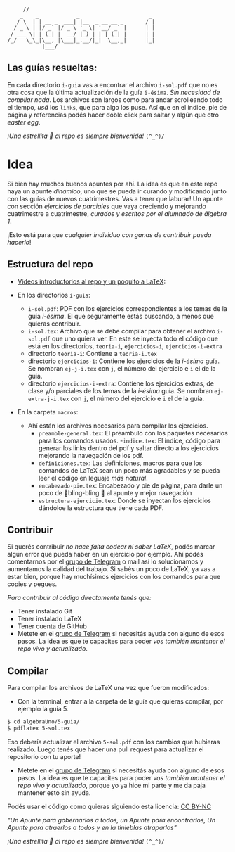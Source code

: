 ```
     //
    _    _            _                      _
   / \  | | __ _  ___| |__  _ __ __ _       / |
  / _ \ | |/ _` |/ _ \ '_ \| '__/ _` |      | |
 / ___ \| | (_| |  __/ |_) | | | (_| |      | |
/_/   \_\_|\__, |\___|_.__/|_|  \__,_|      |_|
           |___/
```

## Las guías resueltas:

En cada directorio `i-guia` vas a encontrar el archivo `i-sol.pdf` que no es otra cosa que la última actualización de la guía `i-ésima`. _Sin necesidad de compilar nada_.
Los archivos son largos como para andar scrolleando todo el tiempo, *usá* los `links`, que para algo los puse. Así que en el índice, pie de página y referencias podés hacer doble click para saltar
y algún que otro _easter egg_.

_¡Una estrellita 🌟 al repo es siempre bienvenida!_
`(^_^)/`


# Idea
Si bien hay muchos buenos apuntes por ahí. La idea es que en este repo haya un apunte _dinámico_, uno que se pueda
ir curando y modificando junto con las guías de nuevos cuatrimestres. Vas a tener que laburar!
Un apunte con sección _ejercicios de parciales_ que vaya creciendo y mejorando cuatrimestre a cuatrimestre,
_curados y escritos por el alumnado de álgebra 1_.

¡Esto está para que _cualquier individuo con ganas de contribuir pueda hacerlo_!

## Estructura del repo

- [Videos introductorios al repo y un poquito a LaTeX](https://www.youtube.com/watch?v=8s2Z8MvKbRM&list=PLTgIZ7PjigTILwmmcQqfCDazzR8bo8N6d&pp=gAQBiAQB):
- En los directorios `i-guia`:

  - `i-sol.pdf`: PDF con los ejercicios correspondientes a los temas de la guía _i-ésima_. El que seguramente estás buscando, a menos que quieras contribuir.
  - `i-sol.tex`: Archivo que se debe compilar para obtener el archivo `i-sol.pdf` que uno quiera ver. En este se inyecta todo el código que está en los directorios, `teoria-i`, `ejercicios-i`, `ejercicios-i-extra`
  - directorio `teoria-i`: Contiene a `teoria-i.tex`
  - directorio `ejercicios-i`: Contiene los ejercicios de la _i-ésima_ guía. Se nombran `ej-j-i.tex` con `j`, el número del ejercicio e `i` el de la guía.
  - directorio `ejercicios-i-extra`: Contiene los ejercicios extras, de clase y/o parciales de los temas de la _i-ésima_ guía. Se nombran `ej-extra-j-i.tex` con `j`, el número del ejercicio e `i` el de la guía.

- En la carpeta `macros`:
  - Ahí están los archivos necesarios para compilar los ejercicios.
    - `preamble-general.tex`: El preambulo con los paquetes necesarios para los comandos usados. -`indice.tex`: El índice, código para generar los links dentro del pdf y saltar directo a los ejercicios mejorando la navegación de los pdf.
    - `definiciones.tex`: Las definiciones, macros para que los comandos de LaTeX sean un poco más agradables y se pueda leer el código en leguaje _más natural_.
    - `encabezado-pie.tex`: Encabezado y pie de página, para darle un poco de 🌠bling-bling 🌠 al apunte y mejor navegación
    - `estructura-ejercicio.tex`: Donde se inyectan los ejercicios dándoloe la estructura que tiene cada PDF.

## Contribuir

Si querés contribuir _no hace falta codear ni saber LaTeX_, podés marcar algún error que pueda haber en un ejercicio por ejemplo. Ahí podés comentarnos por el [grupo de Telegram](https://t.me/+1znt2GV1i8cwMTNh) o mail así lo solucionamos y aumentamos la calidad del trabajo.
Si sabés un poco de LaTeX, ya vas a estar bien, porque hay muchísimos ejercicios con los comandos para que copies y pegues.

_Para contribuir al código directamente tenés que:_

- Tener instalado Git
- Tener instalado LaTeX
- Tener cuenta de GitHub
- Metete en el [grupo de Telegram](https://t.me/+1znt2GV1i8cwMTNh) si necesitás ayuda con alguno de esos pasos. La idea es que te capacites para poder _vos también mantener el repo vivo y actualizado_.

## Compilar

Para compilar los archivos de LaTeX una vez que fueron modificados:

- Con la terminal, entrar a la carpeta de la guía que quieras compilar, por ejemplo la guía 5.

```bash
$ cd algebraUno/5-guia/
$ pdflatex 5-sol.tex
```

Eso debería actualizar el archivo `5-sol.pdf` con los cambios que hubieras realizado.
Luego tenés que hacer una pull request para actualizar el repositorio con tu aporte!

- Metete en el [grupo de Telegram](https://t.me/+1znt2GV1i8cwMTNh) si necesitás ayuda con alguno de esos pasos.
La idea es que te capacites para poder _vos también mantener el repo vivo y actualizado_, porque yo ya hice mi parte y me da paja mantener esto sin ayuda.

Podés usar el código como quieras siguiendo esta licencia: [CC BY-NC](https://creativecommons.org/licenses/by-nc/4.0/)

_"Un Apunte para gobernarlos a todos, un Apunte para encontrarlos, Un Apunte para atraerlos a todos y en la tinieblas atraparlos"_

_¡Una estrellita 🌟 al repo es siempre bienvenida!_
`(^_^)/`
